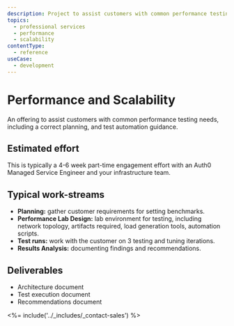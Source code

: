```yaml
---
description: Project to assist customers with common performance testing needs, including a correct planning, and test automation guidance.
topics:
  - professional services
  - performance
  - scalability
contentType:
  - reference
useCase:
  - development
---
```


# Performance and Scalability

An offering to assist customers with common performance testing needs, including a correct planning, and test automation guidance.

## Estimated effort

This is typically a 4-6 week part-time engagement effort with an Auth0 Managed Service Engineer and your infrastructure team.

## Typical work-streams

* **Planning:** gather customer requirements for setting benchmarks.
* **Performance Lab Design:** lab environment for testing, including network topology, artifacts required, load generation tools, automation scripts.
* **Test runs:** work with the customer on 3 testing and tuning iterations.
* **Results Analysis:** documenting findings and recommendations.

## Deliverables

* Architecture document
* Test execution document
* Recommendations document

<%= include('../_includes/_contact-sales') %>
